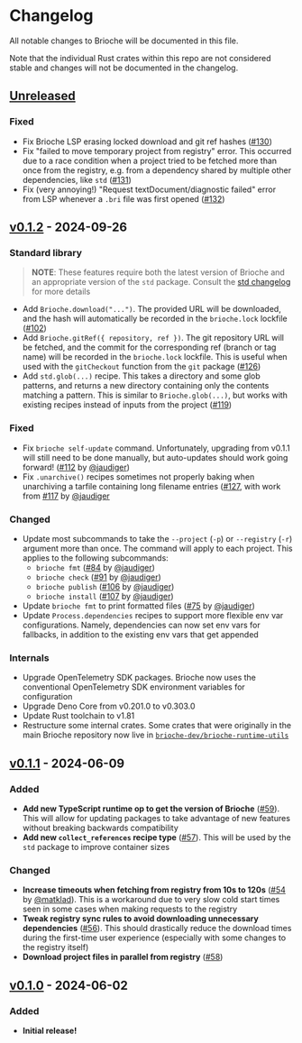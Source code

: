 # Changelog

All notable changes to Brioche will be documented in this file.

Note that the individual Rust crates within this repo are not considered stable and changes will not be documented in the changelog.

## [Unreleased]

### Fixed

- Fix Brioche LSP erasing locked download and git ref hashes ([#130](https://github.com/brioche-dev/brioche/pull/130))
- Fix "failed to move temporary project from registry" error. This occurred due to a race condition when a project tried to be fetched more than once from the registry, e.g. from a dependency shared by multiple other dependencies, like `std` ([#131](https://github.com/brioche-dev/brioche/pull/131))
- Fix (very annoying!) "Request textDocument/diagnostic failed" error from LSP whenever a `.bri` file was first opened ([#132](https://github.com/brioche-dev/brioche/pull/132))

## [v0.1.2] - 2024-09-26

### Standard library

> **NOTE**: These features require both the latest version of Brioche and an appropriate version of the `std` package. Consult the [std changelog](https://github.com/brioche-dev/brioche-packages/blob/main/packages/std/CHANGELOG.md) for more details

- Add `Brioche.download("...")`. The provided URL will be downloaded, and the hash will automatically be recorded in the `brioche.lock` lockfile ([#102](https://github.com/brioche-dev/brioche/pull/102))
- Add `Brioche.gitRef({ repository, ref })`. The git repository URL will be fetched, and the commit for the corresponding ref (branch or tag name) will be recorded in the `brioche.lock` lockfile. This is useful when used with the `gitCheckout` function from the `git` package ([#126](https://github.com/brioche-dev/brioche/pull/126))
- Add `std.glob(...)` recipe. This takes a directory and some glob patterns, and returns a new directory containing only the contents matching a pattern. This is similar to `Brioche.glob(...)`, but works with existing recipes instead of inputs from the project ([#119](https://github.com/brioche-dev/brioche/pull/119))

### Fixed

- Fix `brioche self-update` command. Unfortunately, upgrading from v0.1.1 will still need to be done manually, but auto-updates should work going forward! ([#112](https://github.com/brioche-dev/brioche/pull/112) by [@jaudiger](https://github.com/jaudiger))
- Fix `.unarchive()` recipes sometimes not properly baking when unarchiving a tarfile containing long filename entries ([#127](https://github.com/brioche-dev/brioche/pull/127), with work from [#117](https://github.com/brioche-dev/brioche/pull/117) by [@jaudiger](https://github.com/jaudiger)

### Changed

- Update most subcommands to take the `--project` (`-p`) or `--registry` (`-r`) argument more than once. The command will apply to each project. This applies to the following subcommands:
    - `brioche fmt` ([#84](https://github.com/brioche-dev/brioche/pull/84) by [@jaudiger](https://github.com/jaudiger))
    - `brioche check` ([#91](https://github.com/brioche-dev/brioche/pull/91) by [@jaudiger](https://github.com/jaudiger))
    - `brioche publish` ([#106](https://github.com/brioche-dev/brioche/pull/106) by [@jaudiger](https://github.com/jaudiger))
    - `brioche install` ([#107](https://github.com/brioche-dev/brioche/pull/107) by [@jaudiger](https://github.com/jaudiger))
- Update `brioche fmt` to print formatted files ([#75](https://github.com/brioche-dev/brioche/issues/75) by [@jaudiger](https://github.com/jaudiger))
- Update `Process.dependencies` recipes to support more flexible env var configurations. Namely, dependencies can now set env vars for fallbacks, in addition to the existing env vars that get appended

### Internals

- Upgrade OpenTelemetry SDK packages. Brioche now uses the conventional OpenTelemetry SDK environment variables for configuration
- Upgrade Deno Core from v0.201.0 to v0.303.0
- Update Rust toolchain to v1.81
- Restructure some internal crates. Some crates that were originally in the main Brioche repository now live in [`brioche-dev/brioche-runtime-utils`](https://github.com/brioche-dev/brioche-runtime-utils)

## [v0.1.1] - 2024-06-09

### Added

- **Add new TypeScript runtime op to get the version of Brioche** ([#59](https://github.com/brioche-dev/brioche/pull/59)). This will allow for updating packages to take advantage of new features without breaking backwards compatibility
- **Add new `collect_references` recipe type** ([#57](https://github.com/brioche-dev/brioche/pull/57)). This will be used by the `std` package to improve container sizes

### Changed

- **Increase timeouts when fetching from registry from 10s to 120s** ([#54](https://github.com/brioche-dev/brioche/pull/54) by [@matklad](https://github.com/matklad)). This is a workaround due to very slow cold start times seen in some cases when making requests to the registry
- **Tweak registry sync rules to avoid downloading unnecessary dependencies** ([#56](https://github.com/brioche-dev/brioche/pull/56)). This should drastically reduce the download times during the first-time user experience (especially with some changes to the registry itself)
- **Download project files in parallel from registry** ([#58](https://github.com/brioche-dev/brioche/pull/58))

## [v0.1.0] - 2024-06-02

### Added

- **Initial release!**

[Unreleased]: https://github.com/brioche-dev/brioche/compare/v0.1.2...HEAD
[v0.1.2]: https://github.com/brioche-dev/brioche/releases/tag/v0.1.2
[v0.1.1]: https://github.com/brioche-dev/brioche/releases/tag/v0.1.1
[v0.1.0]: https://github.com/brioche-dev/brioche/releases/tag/v0.1.0
